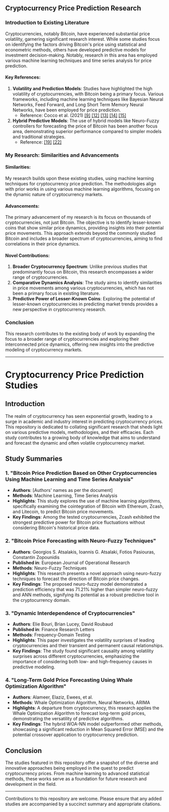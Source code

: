 ## Cryptocurrency Price Prediction Research

### Introduction to Existing Literature

Cryptocurrencies, notably Bitcoin, have experienced substantial price volatility, garnering significant research interest. While some studies focus on identifying the factors driving Bitcoin's price using statistical and econometric methods, others have developed predictive models for investment decision-making. Notably, research in this area has employed various machine learning techniques and time series analysis for price prediction.

#### Key References:
1. **Volatility and Prediction Models**: Studies have highlighted the high volatility of cryptocurrencies, with Bitcoin being a primary focus. Various frameworks, including machine learning techniques like Bayesian Neural Networks, Feed Forward, and Long Short Term Memory Neural Networks, have been employed for price prediction. 
   - Reference: Cocco et al. (2021) [\[9\]](file-tIr3WmYhYrzv4JwSAFLcsEqB) [\[12\]](file-tIr3WmYhYrzv4JwSAFLcsEqB) [\[13\]](file-tIr3WmYhYrzv4JwSAFLcsEqB) [\[14\]](file-tIr3WmYhYrzv4JwSAFLcsEqB) [\[15\]](file-tIr3WmYhYrzv4JwSAFLcsEqB)
2. **Hybrid Predictive Models**: The use of hybrid models like Neuro-Fuzzy controllers for forecasting the price of Bitcoin has been another focus area, demonstrating superior performance compared to simpler models and traditional strategies.
   - Reference: [\[19\]](file-RHWTFFVd4E7bgp6XSo5iIYly) [\[22\]](file-RHWTFFVd4E7bgp6XSo5iIYly)

### My Research: Similarities and Advancements

#### Similarities:
My research builds upon these existing studies, using machine learning techniques for cryptocurrency price prediction. The methodologies align with prior works in using various machine learning algorithms, focusing on the dynamic nature of cryptocurrency markets.

#### Advancements:
The primary advancement of my research is its focus on thousands of cryptocurrencies, not just Bitcoin. The objective is to identify lesser-known coins that show similar price dynamics, providing insights into their potential price movements. This approach extends beyond the commonly studied Bitcoin and includes a broader spectrum of cryptocurrencies, aiming to find correlations in their price dynamics.

#### Novel Contributions:
1. **Broader Cryptocurrency Spectrum**: Unlike previous studies that predominantly focus on Bitcoin, this research encompasses a wider range of cryptocurrencies.
2. **Comparative Dynamics Analysis**: The study aims to identify similarities in price movements among various cryptocurrencies, which has not been a primary focus in existing literature.
3. **Predictive Power of Lesser-Known Coins**: Exploring the potential of lesser-known cryptocurrencies in predicting market trends provides a new perspective in cryptocurrency research.

### Conclusion

This research contributes to the existing body of work by expanding the focus to a broader range of cryptocurrencies and exploring their interconnected price dynamics, offering new insights into the predictive modeling of cryptocurrency markets.

---

# Cryptocurrency Price Prediction Studies

## Introduction
The realm of cryptocurrency has seen exponential growth, leading to a surge in academic and industry interest in predicting cryptocurrency prices. This repository is dedicated to collating significant research that sheds light on various predictive models, methodologies, and their efficacies. Each study contributes to a growing body of knowledge that aims to understand and forecast the dynamic and often volatile cryptocurrency market.

## Study Summaries

### 1. "Bitcoin Price Prediction Based on Other Cryptocurrencies Using Machine Learning and Time Series Analysis"
- **Authors**: [Authors' names as per the document]
- **Methods**: Machine Learning, Time Series Analysis
- **Highlights**: This study explores the use of machine learning algorithms, specifically examining the cointegration of Bitcoin with Ethereum, Zcash, and Litecoin, to predict Bitcoin price movements.
- **Key Findings**: Among the tested cryptocurrencies, Zcash exhibited the strongest predictive power for Bitcoin price fluctuations without considering Bitcoin's historical price data.

### 2. "Bitcoin Price Forecasting with Neuro-Fuzzy Techniques"
- **Authors**: Georgios S. Atsalakis, Ioannis G. Atsalaki, Fotios Pasiouras, Constantin Zopounidis
- **Published in**: European Journal of Operational Research
- **Methods**: Neuro-Fuzzy Techniques
- **Highlights**: This research presents a novel approach using neuro-fuzzy techniques to forecast the direction of Bitcoin price changes.
- **Key Findings**: The proposed neuro-fuzzy model demonstrated a prediction efficiency that was 71.21% higher than simpler neuro-fuzzy and ANN methods, signifying its potential as a robust predictive tool in the cryptocurrency domain.

### 3. "Dynamic Interdependence of Cryptocurrencies"
- **Authors**: Elie Bouri, Brian Lucey, David Roubaud
- **Published in**: Finance Research Letters
- **Methods**: Frequency-Domain Testing
- **Highlights**: This paper investigates the volatility surprises of leading cryptocurrencies and their transient and permanent causal relationships.
- **Key Findings**: The study found significant causality among volatility surprises across different cryptocurrencies, emphasizing the importance of considering both low- and high-frequency causes in predictive modeling.

### 4. "Long-Term Gold Price Forecasting Using Whale Optimization Algorithm"
- **Authors**: Alameer, Elaziz, Ewees, et al.
- **Methods**: Whale Optimization Algorithm, Neural Networks, ARIMA
- **Highlights**: A departure from cryptocurrency, this research applies the Whale Optimization Algorithm to forecast long-term gold prices, demonstrating the versatility of predictive algorithms.
- **Key Findings**: The hybrid WOA-NN model outperformed other methods, showcasing a significant reduction in Mean Squared Error (MSE) and the potential crossover application to cryptocurrency prediction.

## Conclusion
The studies featured in this repository offer a snapshot of the diverse and innovative approaches being employed in the quest to predict cryptocurrency prices. From machine learning to advanced statistical methods, these works serve as a foundation for future research and development in the field.

---

Contributions to this repository are welcome. Please ensure that any added studies are accompanied by a succinct summary and appropriate citations.
